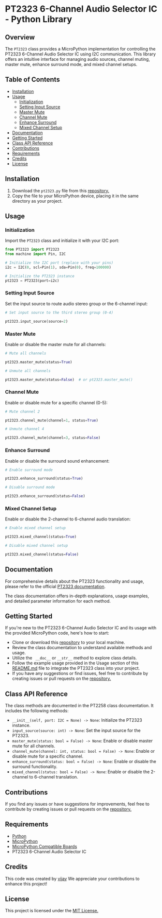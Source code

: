# PT2323 6-Channel Audio Selector IC - Python Library

## Overview

The `PT2323` class provides a MicroPython implementation for controlling the PT2323 6-Channel Audio Selector IC using
I2C communication. This library offers an intuitive interface for managing audio sources, channel muting, master mute,
enhance surround mode, and mixed channel setups.

## Table of Contents

- [Installation](#installation)
- [Usage](#usage)
    - [Initialization](#initialization)
    - [Setting Input Source](#setting-input-source)
    - [Master Mute](#master-mute)
    - [Channel Mute](#channel-mute)
    - [Enhance Surround](#enhance-surround)
    - [Mixed Channel Setup](#mixed-channel-setup)
- [Documentation](#documentation)
- [Getting Started](#getting-started)
- [Class API Reference](#class-api-reference)
- [Contributions](#contributions)
- [Requirements](#requirements)
- [Credits](#credits)
- [License](#license)

## Installation

1. Download the `pt2323.py` file from this [repository.]()
2. Copy the file to your MicroPython device, placing it in the same directory as your project.

## Usage

### Initialization

Import the `PT2323` class and initialize it with your I2C port:

```python
from PT2323 import PT2323
from machine import Pin, I2C

# Initialize the I2C port (replace with your pins)
i2c = I2C(0, scl=Pin(1), sda=Pin(0), freq=100000)

# Initialize the PT2323 instance
pt2323 = PT2323(port=i2c)
```

### Setting Input Source

Set the input source to route audio stereo group or the 6-channel input:

```python
# Set input source to the third stereo group (0-4)

pt2323.input_source(source=2)
```

### Master Mute

Enable or disable the master mute for all channels:

```python
# Mute all channels

pt2323.master_mute(status=True)

# Unmute all channels

pt2323.master_mute(status=False)  # or pt2323.master_mute()
```

### Channel Mute

Enable or disable mute for a specific channel (0-5):

```python
# Mute channel 2

pt2323.channel_mute(channel=1, status=True)

# Unmute channel 4

pt2323.channel_mute(channel=3, status=False)
```

### Enhance Surround

Enable or disable the surround sound enhancement:

```python
# Enable surround mode

pt2323.enhance_surround(status=True)

# Disable surround mode

pt2323.enhance_surround(status=False)
```

### Mixed Channel Setup

Enable or disable the 2-channel to 6-channel audio translation:

```python
# Enable mixed channel setup

pt2323.mixed_channel(status=True)

# Disable mixed channel setup

pt2323.mixed_channel(status=False)
```

## Documentation

For comprehensive details about the PT2323 functionality and usage, please refer to the
official [PT2323 documentation]().

The class documentation offers in-depth explanations, usage examples, and detailed parameter information for each
method.

## Getting Started

If you're new to the PT2323 6-Channel Audio Selector IC and its usage with the provided MicroPython code, here's how to
start:

- Clone or download this [repository]() to your local machine.
- Review the class documentation to understand available methods and usage.
- Utilize the ` __doc__` or `__str__` method to explore class details.
- Follow the example usage provided in the Usage section of this [README.md]() file to integrate the PT2323 class into
  your
  project.
- If you have any suggestions or find issues, feel free to contribute by creating issues or pull requests on
  the [repository.]()

## Class API Reference

The class methods are documented in the PT2258 class documentation. It includes the following methods:

- `__init__(self, port: I2C = None) -> None`: Initialize the PT2323 instance.
- `input_source(source: int) -> None`: Set the input source for the PT2323.
- `master_mute(status: bool = False) -> None`: Enable or disable master mute for all channels.
- `channel_mute(channel: int, status: bool = False) -> None`: Enable or disable mute for a specific channel.
- `enhance_surround(status: bool = False) -> None`: Enable or disable the surround functionality.
- `mixed_channel(status: bool = False) -> None`: Enable or disable the 2-channel to 6-channel translation.

## Contributions

If you find any issues or have suggestions for improvements, feel free to contribute by creating issues or pull requests
on the [repository.]()

## Requirements

- [Python](https://www.python.org/)
- [MicroPython](https://micropython.org/)
- [MicroPython Compatible Boards](https://micropython.org/download/)
- PT2323 6-Channel Audio Selector IC

## Credits

This code was created by [vijay](https://github.com/zerovijay) We appreciate your contributions to enhance this project!

## License

This project is licensed under the [MIT License.]()
